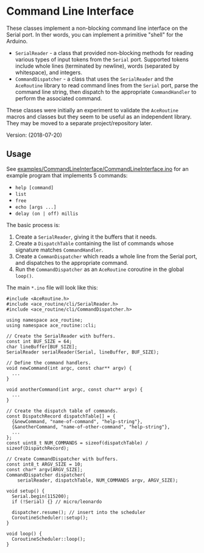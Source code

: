 # Command Line Interface

These classes implement a non-blocking command line interface on the Serial
port. In ther words, you can implement a primitive "shell" for the Arduino.

* `SerialReader` - a class that provided non-blocking methods for
  reading various types of input tokens from the `Serial` port. Supported tokens
  include whole lines (terminated by newline), words (separated by whitespace),
  and integers.
* `CommandDispatcher` - a class that uses the `SerialReader` and
  the `AceRoutine` library to read command lines from the `Serial` port, parse
  the command line string, then dispatch to the appropriate `CommandHandler` to
  perform the associated command.

These classes were initially an experiment to validate the `AceRoutine` macros
and classes but they seem to be useful as an independent library. They may be
moved to a separate project/repository later.

Version: (2018-07-20)

## Usage

See 
[examples/CommandLineInterface/CommandLineInterface.ino](../../../examples/CommandLineInterface/CommandLineInterface.ino)
for an example program that implements 5 commands:
* `help [command]`
* `list`
* `free`
* `echo [args ...]`
* `delay (on | off) millis`

The basic process is:

1. Create a `SerialReader`, giving it the buffers that it needs.
1. Create a `DispatchTable` containing the list of commands whose signature
   matches `CommandHandler`.
1. Create a `CommanDispatcher` which reads a whole line from the Serial port,
   and dispatches to the appropriate command.
1. Run the `CommandDispatcher` as an `AceRoutine` coroutine in the global
   `loop()`.

The main `*.ino` file will look like this:

```
#include <AceRoutine.h>
#include <ace_routine/cli/SerialReader.h>
#include <ace_routine/cli/CommandDispatcher.h>

using namespace ace_routine;
using namespace ace_routine::cli;

// Create the SerialReader with buffers.
const int BUF_SIZE = 64;
char lineBuffer[BUF_SIZE];
SerialReader serialReader(Serial, lineBuffer, BUF_SIZE);

// Define the command handlers.
void newCommand(int argc, const char** argv) {
  ...
}

void anotherCommand(int argc, const char** argv) {
  ...
}

// Create the dispatch table of commands.
const DispatchRecord dispatchTable[] = {
  {&newCommand, "name-of-command", "help-string"},
  {&anotherCommand, "name-of-other-command", "help-string"},
  ...
};
const uint8_t NUM_COMMANDS = sizeof(dispatchTable) / sizeof(DispatchRecord);

// Create CommandDispatcher with buffers.
const int8_t ARGV_SIZE = 10;
const char* argv[ARGV_SIZE];
CommandDispatcher dispatcher(
    serialReader, dispatchTable, NUM_COMMANDS argv, ARGV_SIZE);

void setup() {
  Serial.begin(115200);
  if (!Serial) {} // micro/leonardo

  dispatcher.resume(); // insert into the scheduler
  CoroutineScheduler::setup();
}

void loop() {
  CoroutineScheduler::loop();
}
```
